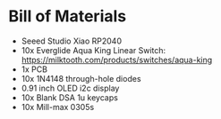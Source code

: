 # Bill of Materials
- Seeed Studio Xiao RP2040
- 10x Everglide Aqua King Linear Switch: https://milktooth.com/products/switches/aqua-king
- 1x PCB
- 10x 1N4148 through-hole diodes
- 0.91 inch OLED i2c display
- 10x Blank DSA 1u keycaps
- 10x Mill-max 0305s